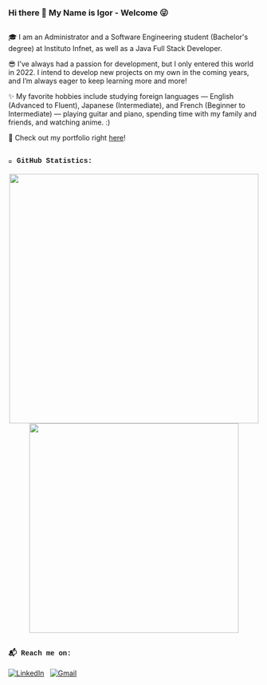 ### Hi there 👋 My Name is Igor - Welcome 😜

##

<p style="font-family: 'Courier New', monospace;">

🎓 I am an Administrator and a Software Engineering student (Bachelor's degree) at Instituto Infnet, as well as a Java Full Stack Developer.

😎 I’ve always had a passion for development, but I only entered this world in 2022. I intend to develop new projects on my own in the coming years, and I’m always eager to keep learning more and more!

✨ My favorite hobbies include studying foreign languages — English (Advanced to Fluent), Japanese (Intermediate), and French (Beginner to Intermediate) — playing guitar and piano, spending time with my family and friends, and watching anime. :)

🚀 Check out my portfolio right <a href="#">here</a>!

</p>

##

<h4 style="font-family: 'Courier New', monospace;">🐙 GitHub Statistics:</h4>

<p align="center">
  <img width="500" src="https://github-readme-stats-permanent.vercel.app/api?username=IgorAntonio22&show_icons=true&theme=panda" />
  <img width="420" src="https://github-readme-stats-permanent.vercel.app/api/top-langs/?username=IgorAntonio22&layout=compact&show_icons=true&theme=dracula" />
</p>

##

<h4 style="font-family: 'Courier New', monospace;">📬 Reach me on:</h4>

[![LinkedIn](https://img.shields.io/badge/LinkedIn-blue?style=for-the-badge&logo=linkedin&logoColor=white)](https://www.linkedin.com/in/igorantonio22/)
&nbsp;
[![Gmail](https://img.shields.io/badge/-Gmail-%23333?style=for-the-badge&logo=gmail&logoColor=white)](mailto:igorantonio052000@gmail.com)
